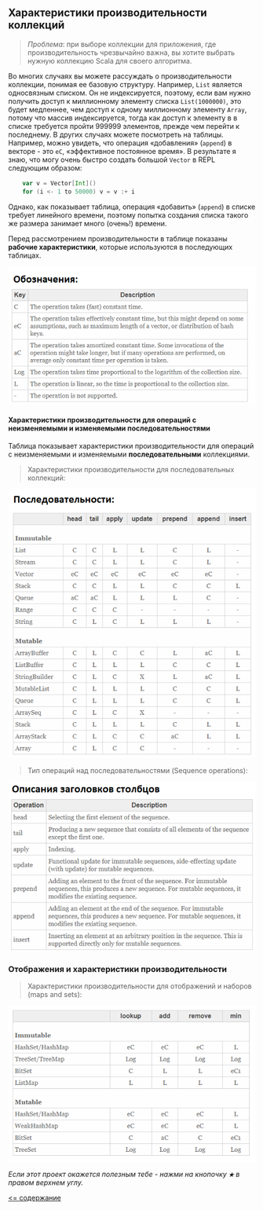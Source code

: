 ## Характеристики производительности коллекций

> _Проблема_: при выборе коллекции для приложения, где производительность чрезвычайно важна, вы хотите выбрать нужную коллекцию Scala 
для своего алгоритма.

Во многих случаях вы можете рассуждать о производительности коллекции, понимая ее базовую структуру. Например, `List` 
является односвязным списком. Он не индексируется, поэтому, если вам нужно получить доступ к миллионному 
элементу списка `List(1000000)`, это будет медленнее, чем доступ к одному миллионному элементу `Array`, потому что массив 
индексируется, тогда как доступ к элементу в в списке требуется пройти 999999 элементов, прежде чем перейти к последнему. 
В других случаях можете посмотреть на таблицы. Например, можно увидеть, что операция «добавления» (`append`)
в векторе - это `eC`, «эффективное постоянное время». В результате я знаю, что могу очень быстро создать большой `Vector` в 
REPL следующим образом:

```scala
    var v = Vector[Int]()
    for (i <- 1 to 50000) v = v :+ i
```

Однако, как показывает таблица, операция «добавить» (`append`) в списке требует линейного времени, поэтому попытка создания 
списка такого же размера занимает много (очень!) времени.

Перед рассмотрением производительности в таблице показаны **рабочие характеристики**, которые используются в последующих таблицах.

![alt text](https://github.com/steklopod/Collections/blob/master/src/main/resources/images/disclamer_for_perfomance.png "Performance characteristics keys")

#### Характеристики производительности для операций с неизменяемыми и изменяемыми последовательностями

Таблица показывает характеристики производительности для операций с неизменяемыми и изменяемыми **последовательными** коллекциями.

> Характеристики производительности для последовательных коллекций:

![alt text](https://github.com/steklopod/Collections/blob/master/src/main/resources/images/seq_perfomance.png "Performance of seq")

> Тип операций над последовательностями (Sequence operations):

![alt text](https://github.com/steklopod/Collections/blob/master/src/main/resources/images/perfomance_descr.png "Perfomance description")

### Отображения и характеристики производительности

> Характеристики производительности для отображений и наборов (maps and sets):

![alt text](https://github.com/steklopod/Collections/blob/master/src/main/resources/images/map_operations_perfomance.png "The performance characteristics for maps and sets")


_Если этот проект окажется полезным тебе - нажми на кнопочку **`★`** в правом верхнем углу._

[<= содержание](https://github.com/steklopod/Collections/blob/master/readme.md)